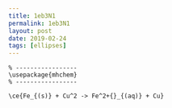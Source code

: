 ```yaml
---
title: 1eb3N1
permalink: 1eb3N1
layout: post
date: 2019-02-24
tags: [ellipses]
---
```


```latex% Dans le préambule
% -----------------
\usepackage{mhchem}
% -----------------

\ce{Fe_{(s)} + Cu^2 -> Fe^2+{}_{(aq)} + Cu}
```
